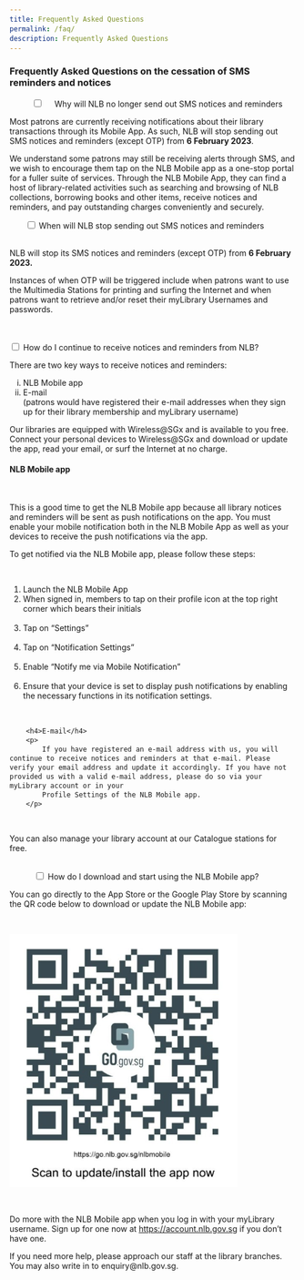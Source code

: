 ```yaml
---
title: Frequently Asked Questions
permalink: /faq/
description: Frequently Asked Questions
---
```

<h3>Frequently Asked Questions on the cessation of SMS reminders and notices</h3>

<div class="new-accordion">          
	<input type="checkbox" id="acc1">
    <label for="acc1">Why will NLB no longer send out SMS notices and reminders</label>
	<div class="new-accordion-content">
		<p>
			Most patrons are currently receiving notifications about their library transactions through its Mobile App. As such, NLB will stop sending out SMS notices and reminders (except OTP) from <strong>6 February 2023</strong>.
		</p>
		<p>
			We understand some patrons may still be receiving alerts through SMS, and we wish to encourage them tap on the NLB Mobile app as a one-stop portal for a fuller suite of services. Through the NLB Mobile App, they can find a host of library-related activities such as searching and browsing of NLB collections, borrowing books and other items, receive notices and reminders, and pay outstanding charges conveniently and securely.
		</p>
	</div>
</div>


<div class="new-accordion">       
		<input type="checkbox" id="acc2">
		<label for="acc2">When will NLB stop sending out SMS notices and reminders</label>
		<div class="new-accordion-content">
        	<p>
				NLB will stop its SMS notices and reminders (except OTP) from <strong>6 February 2023.</strong>
			</p>
			<p>
				Instances of when OTP will be triggered include when patrons want to use the Multimedia Stations for printing and surfing the Internet and when patrons want to retrieve and/or reset their myLibrary Usernames and passwords.
			</p>
   		</div> 
</div>

<div class="new-accordion">
	<input type="checkbox" id="acc3">
	<label for="acc3">How do I continue to receive notices and reminders from NLB?</label>
	<div class="new-accordion-content">
		<p>There are two key ways to receive notices and reminders:</p>
		<ol style="list-style-type:lower-roman">
			<li>NLB Mobile app</li>
			<li>E-mail<br/>
			    (patrons would have registered their e-mail addresses when they sign up for their library membership and myLibrary username)
			</li>	
		</ol>
		<p>Our libraries are equipped with Wireless@SGx and is available to you free. Connect your personal devices to Wireless@SGx and download or update the app, read your email, or surf the Internet at no charge.</p>
		<h4>NLB Mobile app</h4>
        <p>This is a good time to get the NLB Mobile app because all library notices and reminders will be sent as push notifications on the app. You must enable your mobile notification both in the NLB Mobile App as well as your devices to receive the push notifications via the app.</p>
		<p>To get notified via the NLB Mobile app, please follow these steps:</p>
        <ol>
			<li>
				Launch the NLB Mobile App
			</li>
			<li>
				When signed in, members to tap on their profile icon at the top right corner which bears their initials
			</li>
            <li>
				Tap on “Settings”
            </li>
            <li>
				Tap on “Notification Settings”
            </li>
            <li>
				Enable “Notify me via Mobile Notification”
            </li>
            <li>
				Ensure that your device is set to display push notifications by enabling the necessary functions in its notification settings.
			</li>
		</ol>            

		<h4>E-mail</h4>
		<p>
			If you have registered an e-mail address with us, you will continue to receive notices and reminders at that e-mail. Please verify your email address and update it accordingly. If you have not provided us with a valid e-mail address, please do so via your myLibrary account or in your 
			Profile Settings of the NLB Mobile app.
		</p>
            
		<p>You can also manage your library account at our Catalogue stations for free.</p>
	</div>
</div> 

<div class="new-accordion">          
	<input type="checkbox" id="acc4">
	<label for="acc4">How do I download and start using the NLB Mobile app?</label>
	<div class="new-accordion-content">
		<p>
			You can go directly to the App Store or the Google Play Store by scanning the QR code below to download or update the NLB Mobile app:
		</p>
        <p>
			<div style="max-width: 400px">
				<img src="/images/QR code FAQ.jpg" alt="QRcode FAQ" />
			</div>
		</p>
        <p>
			Do more with the NLB Mobile app when you log in with your myLibrary username. Sign up for one now at <a href="https://account.nlb.gov.sg">https://account.nlb.gov.sg</a> if you don’t have one.
		</p>
		<p>
			If you need more help, please approach our staff at the library branches. You may also write in to enquiry@nlb.gov.sg. 
		</p>
 	</div>
</div>